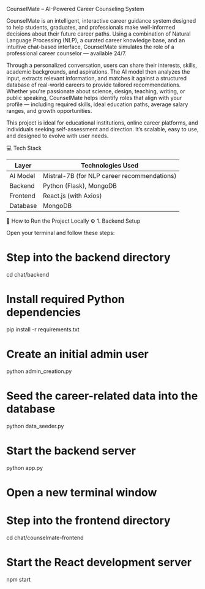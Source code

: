 CounselMate – AI-Powered Career Counseling System

CounselMate is an intelligent, interactive career guidance system designed to help students, graduates, and professionals make well-informed decisions about their future career paths. Using a combination of Natural Language Processing (NLP), a curated career knowledge base, and an intuitive chat-based interface, CounselMate simulates the role of a professional career counselor — available 24/7.

Through a personalized conversation, users can share their interests, skills, academic backgrounds, and aspirations. The AI model then analyzes the input, extracts relevant information, and matches it against a structured database of real-world careers to provide tailored recommendations. Whether you're passionate about science, design, teaching, writing, or public speaking, CounselMate helps identify roles that align with your profile — including required skills, ideal education paths, average salary ranges, and growth opportunities.

This project is ideal for educational institutions, online career platforms, and individuals seeking self-assessment and direction. It’s scalable, easy to use, and designed to evolve with user needs.



 💻 Tech Stack

| Layer     | Technologies Used                        |
|-----------|------------------------------------------|
| AI Model  | Mistral-7B (for NLP career recommendations) |
| Backend   | Python (Flask), MongoDB                  |
| Frontend  | React.js (with Axios)                    |
| Database  | MongoDB                                  |

 🚀 How to Run the Project Locally
 ⚙️ 1. Backend Setup

Open your terminal and follow these steps:


# Step into the backend directory
cd chat/backend

# Install required Python dependencies
pip install -r requirements.txt

# Create an initial admin user
python admin_creation.py

# Seed the career-related data into the database
python data_seeder.py

# Start the backend server
python app.py

# Open a new terminal window
# Step into the frontend directory
cd chat/counselmate-frontend

# Start the React development server
npm start
